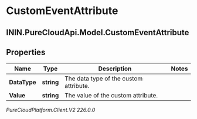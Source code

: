 # CustomEventAttribute

## ININ.PureCloudApi.Model.CustomEventAttribute

## Properties

|Name | Type | Description | Notes|
|------------ | ------------- | ------------- | -------------|
| **DataType** | **string** | The data type of the custom attribute. | |
| **Value** | **string** | The value of the custom attribute. | |



_PureCloudPlatform.Client.V2 226.0.0_
